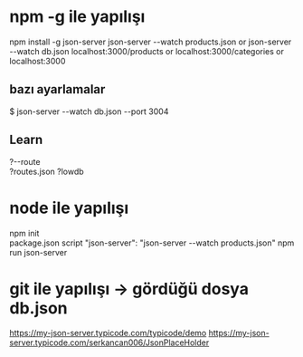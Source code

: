 # npm -g ile yapılışı
npm install -g json-server
json-server --watch products.json     or     json-server --watch db.json 
localhost:3000/products or localhost:3000/categories or localhost:3000


## bazı ayarlamalar
$ json-server --watch db.json --port 3004
## Learn
?--route  
?routes.json
?lowdb 


# node ile yapılışı
npm init <br>
package.json script
"json-server": "json-server --watch products.json"
npm run json-server


# git ile yapılışı  -> gördüğü dosya db.json
https://my-json-server.typicode.com/typicode/demo
https://my-json-server.typicode.com/serkancan006/JsonPlaceHolder